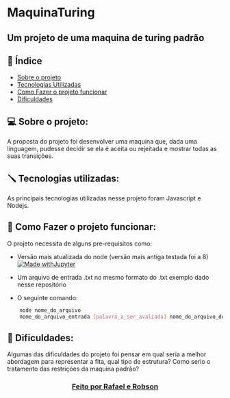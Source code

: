 # MaquinaTuring
## Um projeto de uma maquina de turing padrão


## 📑 Índice
- [Sobre o projeto](#-Sobre-o-projeto)
- [Tecnologias Utilizadas](#-tecnologias-utilizadas)
- [Como Fazer o projeto funcionar](#-como-baixar-o-projeto)
- [Dificuldades](#-dificuldades)
  
## 💻 Sobre o projeto:
A proposta do projeto foi desenvolver uma maquina que, dada uma linguagem, pudesse decidir se ela é aceita ou rejeitada e mostrar todas as suas transições.

## 🪛 Tecnologias utilizadas:
As principais tecnologias utilizadas nesse projeto foram Javascript e Nodejs.

## 🤔 Como Fazer o projeto funcionar:
O projeto necessita de alguns pre-requisitos como:

* Versão mais atualizada do node (versão mais antiga testada foi a 8) [![Made withJupyter](https://img.shields.io/badge/Node%20-black?style=for-the-badge&logo=nodedotjs)](https://nodejs.org/en)

* Um arquivo de entrada .txt no mesmo formato do .txt exemplo dado nesse repositório
* O seguinte comando:
```bash
    node nome_do_arquivo
    nome_do_arquivo_entrada [palavra_a_ser_avaliada] nome_do_arquivo_de_saida
```


## 📕 Dificuldades:
Algumas das dificuldades do projeto foi pensar em qual seria a melhor abordagem para representar a fita, qual tipo de estrutura? Como serio o tratamento das restrições da maquina padrão?

<h3 align="center">   <a href="">Feito por Rafael e Robson</a></h3>

